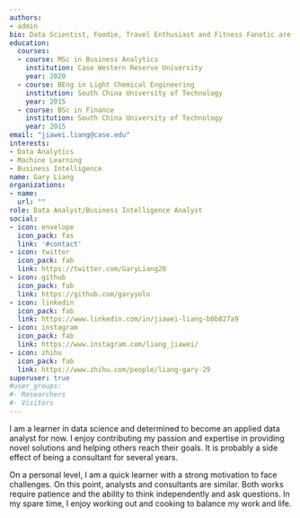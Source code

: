 ```yaml
---
authors:
- admin
bio: Data Scientist, Foodie, Travel Enthusiast and Fitness Fanatic are titles that I am working on to achieve.
education:
  courses:
  - course: MSc in Business Analytics
    institution: Case Western Reserve University
    year: 2020
  - course: BEng in Light Chemical Engineering
    institution: South China University of Technology
    year: 2015
  - course: BSc in Finance
    institution: South China University of Technology
    year: 2015
email: "jiawei.liang@case.edu"
interests:
- Data Analytics
- Machine Learning
- Business Intelligence
name: Gary Liang
organizations:
- name:
  url: ""
role: Data Analyst/Business Intelligence Analyst
social:
- icon: envelope
  icon_pack: fas
  link: '#contact'
- icon: twitter
  icon_pack: fab
  link: https://twitter.com/GaryLiang20
- icon: github
  icon_pack: fab
  link: https://github.com/garyyolo
- icon: linkedin
  icon_pack: fab
  link: https://www.linkedin.com/in/jiawei-liang-b0b827a9
- icon: instagram
  icon_pack: fab
  link: https://www.instagram.com/liang_jiawei/
- icon: zhihu
  icon_pack: fab
  link: https://www.zhihu.com/people/liang-gary-29
superuser: true
#user_groups:
#- Researchers
#- Visitors
---
```


I am a learner in data science and determined to become an applied data analyst for now. I enjoy contributing my passion and expertise in providing novel solutions and helping others reach their goals. It is probably a side effect of being a consultant for several years.

On a personal level, I am a quick learner with a strong motivation to face challenges. On this point, analysts and consultants are similar. Both works require patience and the ability to think independently and ask questions. In my spare time, I enjoy working out and cooking to balance my work and life.

